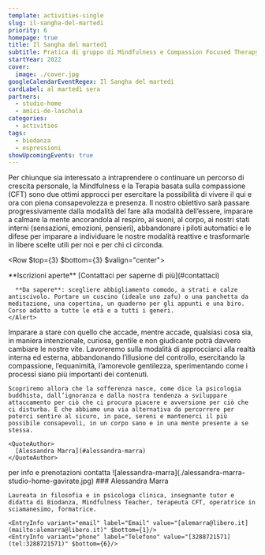 ```yaml
---
template: activities-single
slug: il-sangha-del-martedi
priority: 6
homepage: true
title: Il Sangha del martedì
subtitle: Pratica di gruppo di Mindfulness e Compassion Focused Therapy
startYear: 2022
cover:
  image: ./cover.jpg
googleCalendarEventRegex: Il Sangha del martedì
cardLabel: al martedì sera
partners:
  - studio-home
  - amici-de-laschola
categories:
  - activities
tags:
  - biodanza
  - espressioni
showUpcomingEvents: true
---
```


<Row>
  <Col $initial $top={4}>
    Per chiunque sia interessato a intraprendere o continuare un percorso di crescita personale, la Mindfulness e la Terapia basata sulla compassione (CFT) sono due ottimi approcci per esercitare la possibilità di vivere il qui e ora con piena consapevolezza e presenza. Il nostro obiettivo sarà passare progressivamente dalla modalità del fare alla modalità dell’essere, imparare a calmare la mente ancorandola al respiro, ai suoni, al corpo, ai nostri stati interni (sensazioni, emozioni, pensieri), abbandonare i piloti automatici e le difese per imparare a individuare le nostre modalità reattive e trasformarle in libere scelte utili per noi e per chi ci circonda.
  </Col>
</Row>

<Row $top={3} $bottom={3} $valign="center">
  <Col md={6}>
    <EntryInfo variant="upcoming" value="ogni martedì dalle 20:30 alle 22:00" $top={3}/>
    <EntryInfo variant="duration" label="periodo" value="da settembre 2022 a giugno 2023"/>
    <EntryInfo variant="target" value="adulti, dai 18 anni, con eccezioni da concordare"/>
    <EntryInfo variant="teacher" value="[Alessandra Marra](#alessandra-marra), [studio hOMe](/partners/studio-home)" />
    <EntryInfo variant="location" label="A LaSchola" value="[Via Maroni 13, Casciago 21020, VA](https://g.page/laschola?share)"/>
    <EntryInfo variant="participants" value="minimo 8, massimo 25" $bottom={2}/>
    <EntryInfo variant="price" label="Costi" value="singola lezione 20 €"/>
    <EntryInfo variant="" label="mensile" value="(4 incontri) 70 €"/>
    <EntryInfo variant="" label="trimestrale" value="(12 incontri) 190 € + sconto del 20% per una sessione di gruppo (viaggio sciamanico, cerchi al femminile, Mindfulness)"/>
    <EntryInfo variant="" label="semestrale" value="(24 incontri) 350 euro + una prova gratuita per una sessione di gruppo (viaggio sciamanico, cerchi al femminile, Mindfulness)" $bottom={6}/>
  </Col>
  <Col md={6}>
    <Alert $bottom={3} color="lilla">
      **Iscrizioni aperte** [Contattaci per saperne di più](#contattaci)

      **Da sapere**: scegliere abbigliamento comodo, a strati e calze antiscivolo. Portare un cuscino (ideale uno zafu) o una panchetta da meditazione, una copertina, un quaderno per gli appunti e una biro. Corso adatto a tutte le età e a tutti i generi.
    </Alert>
  </Col>
</Row>
<Row>
  <Col $columned>
    Imparare a stare con quello che accade, mentre accade, qualsiasi cosa sia, in maniera intenzionale, curiosa, gentile e non giudicante potrà davvero cambiare le nostre vite. Lavoreremo sulla modalità di approcciarci alla realtà interna ed esterna, abbandonando l’illusione del controllo, esercitando la compassione, l’equanimità, l’amorevole gentilezza, sperimentando come i processi siano più importanti dei contenuti.

    Scopriremo allora che la sofferenza nasce, come dice la psicologia buddhista, dall’ignoranza e dalla nostra tendenza a sviluppare attaccamento per ciò che ci procura piacere e avversione per ciò che ci disturba. E che abbiamo una via alternativa da percorrere per poterci sentire al sicuro, in pace, sereni e mantenerci il più possibile consapevoli, in un corpo sano e in una mente presente a se stessa.

    <QuoteAuthor>
      [Alessandra Marra](#alessandra-marra)
    </QuoteAuthor>
  </Col>
</Row>
<Row>
  <Col id="contattaci">
    <SectionTitle>per info e prenotazioni</SectionTitle>
    <SectionSubtitle>contatta</SectionSubtitle>
  </Col>
  <Col md={2}></Col>
  <Col xs={4} md={2}>
    <ImgRounded>
      ![alessandra-marra](./alessandra-marra-studio-home-gavirate.jpg)
    </ImgRounded>
  </Col>
  <Col xs={10} md={6} id="alessandra-marra">
    ### Alessandra Marra

    Laureata in filosofia e in psicologa clinica, insegnante tutor e didatta di Biodanza, Mindfulness Teacher, terapeuta CFT, operatrice in sciamanesimo, formatrice.

    <EntryInfo variant="email" label="Email" value="[alemarra@libero.it](mailto:alemarra@libero.it)" $bottom={1}/>
    <EntryInfo variant="phone" label="Telefono" value="[3288721571](tel:3288721571)" $bottom={6}/>
  </Col>
</Row>